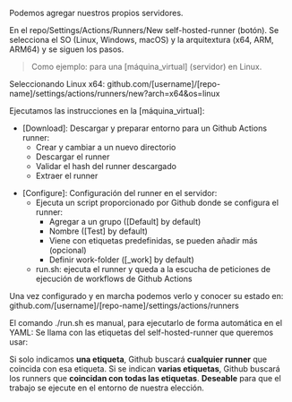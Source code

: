 Podemos agregar nuestros propios servidores.

En el repo/Settings/Actions/Runners/New self-hosted-runner (botón).
Se selecciona el SO (Linux, Windows, macOS) y la arquitextura (x64, ARM, ARM64) y se siguen los pasos.

> Como ejemplo: para una [máquina_virtual] (servidor) en Linux.

Seleccionando Linux x64: github.com/[username]/[repo-name]/settings/actions/runners/new?arch=x64&os=linux

Ejecutamos las instrucciones en la [máquina_virtual]:
- [Download]: Descargar y preparar entorno para un Github Actions runner: 
  - Crear y cambiar a un nuevo directorio
  - Descargar el runner
  - Validar el hash del runner descargado
  - Extraer el runner
<!-- 
# Create a folder
$ mkdir actions-runner && cd actions-runnerCopied!

# Download the latest runner package
$ curl -o actions-runner-linux-x64-2.319.1.tar.gz -L https://github.com/actions/runner/releases/download/v2.319.1/actions-runner-linux-x64-2.319.1.tar.gz

# Optional: Validate the hash
$ echo "[hash]
actions-runner-linux-x64-2.319.1.tar.gz" | shasum -a 256 -c

# Extract the installer
$ tar xzf ./actions-runner-linux-x64-2.319.1.tar.gz
-->

- [Configure]: Configuración del runner en el servidor:
    - Ejecuta un script proporcionado por Github donde se configura el runner:
         - Agregar a un grupo ([Default] by default)
         - Nombre ([Test] by default)
         - Viene con etiquetas predefinidas, se pueden añadir más (opcional)
         - Definir work-folder ([_work] by default)
    - run.sh: ejecuta el runner y queda a la escucha de peticiones de ejecución de workflows de Github Actions
<!-- 
# Create the runner and start the configuration experience
$ ./config.sh --url https://github.com/[username]/[repo-name] --token [generated-token]

# Last step, run it!
$ ./run.sh
 -->
Una vez configurado y en marcha podemos verlo y conocer su estado en: github.com/[username]/[repo-name]/settings/actions/runners

El comando ./run.sh es manual, para ejecutarlo de forma automática en el YAML:
Se llama con las etiquetas del self-hosted-runner que queremos usar:
<!--
runs-on: [labels]
-->
Si solo indicamos **una etiqueta**, Github buscará **cualquier runner** que coincida con esa etiqueta.
Si se indican **varias etiquetas**, Github buscará los runners que **coincidan con todas las etiquetas**. **Deseable** para que el trabajo se ejecute en el entorno de nuestra elección.

